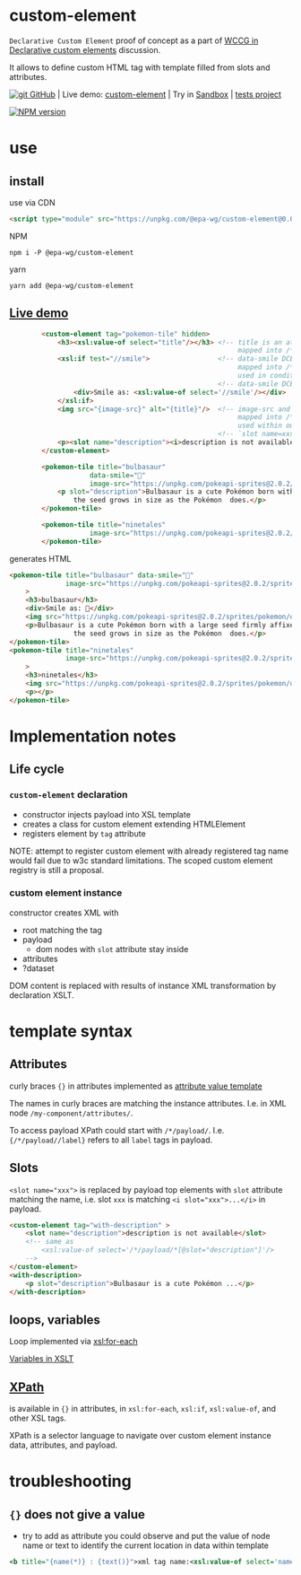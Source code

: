 # custom-element
`Declarative Custom Element` proof of concept as a part of [WCCG in Declarative custom elements](https://github.com/w3c/webcomponents-cg/issues/32#issuecomment-1321037301) 
discussion.

It allows to define custom HTML tag with template filled from slots and attributes.

[![git][github-image] GitHub][git-url]
| Live demo: [custom-element][demo-url]
| Try in [Sandbox][sandbox-url]
| [tests project][git-test-url]

[![NPM version][npm-image]][npm-url] 

[//]: # ([![coverage][coverage-image]][coverage-url])

# use
## install
use via CDN
```html
<script type="module" src="https://unpkg.com/@epa-wg/custom-element@0.0/custom-element.js"></script>
```
NPM
```shell
npm i -P @epa-wg/custom-element
```
yarn
```shell
yarn add @epa-wg/custom-element
```

## [Live demo][demo-url]
```html
        <custom-element tag="pokemon-tile" hidden>
            <h3><xsl:value-of select="title"/></h3> <!-- title is an attribute in instance
                                                         mapped into /*/attributes/title -->
            <xsl:if test="//smile">                 <!-- data-smile DCE instance attribute,
                                                         mapped into /*/dataset/smile
                                                         used in condition -->
                                                    <!-- data-smile DCE instance attribute, used as HTML -->
                <div>Smile as: <xsl:value-of select='//smile'/></div>
            </xsl:if>
            <img src="{image-src}" alt="{title}"/>  <!-- image-src and title are DCE instance attributes,
                                                         mapped into /*/attributes/
                                                         used within output attribute via curly brackets -->
                                                    <!-- `slot name=xxx` replaced with elements with `slot=xxx` attribute -->
            <p><slot name="description"><i>description is not available</i></slot></p>
        </custom-element>

        <pokemon-tile title="bulbasaur"
                    data-smile="👼"
                    image-src="https://unpkg.com/pokeapi-sprites@2.0.2/sprites/pokemon/other/dream-world/1.svg">
            <p slot="description">Bulbasaur is a cute Pokémon born with a large seed firmly affixed to its back;
                the seed grows in size as the Pokémon  does.</p>
        </pokemon-tile>

        <pokemon-tile title="ninetales"
                    image-src="https://unpkg.com/pokeapi-sprites@2.0.2/sprites/pokemon/other/dream-world/38.svg">
        </pokemon-tile>
```
generates HTML
```html
<pokemon-tile title="bulbasaur" data-smile="👼" 
              image-src="https://unpkg.com/pokeapi-sprites@2.0.2/sprites/pokemon/other/dream-world/1.svg"
    >
    <h3>bulbasaur</h3>
    <div>Smile as: 👼</div>
    <img src="https://unpkg.com/pokeapi-sprites@2.0.2/sprites/pokemon/other/dream-world/1.svg" alt="bulbasaur">
    <p>Bulbasaur is a cute Pokémon born with a large seed firmly affixed to its back;
                the seed grows in size as the Pokémon  does.</p>
</pokemon-tile>
<pokemon-tile title="ninetales" 
              image-src="https://unpkg.com/pokeapi-sprites@2.0.2/sprites/pokemon/other/dream-world/38.svg"
    >
    <h3>ninetales</h3>
    <img src="https://unpkg.com/pokeapi-sprites@2.0.2/sprites/pokemon/other/dream-world/38.svg" alt="ninetales">
    <p></p>
</pokemon-tile>
```

# Implementation notes
## Life cycle
### `custom-element` declaration
* constructor injects payload into XSL template
* creates a class for custom element extending HTMLElement
* registers element by `tag` attribute

NOTE: attempt to register custom element with already registered tag name would fail due to w3c standard limitations. 
The scoped custom element registry is still a proposal.

### custom element instance
constructor creates XML with 
* root matching the tag 
* payload
  * dom nodes with `slot` attribute stay inside
* attributes
* ?dataset

DOM content is replaced with results of instance XML transformation by declaration XSLT.

# template syntax
## Attributes
curly braces `{}` in attributes implemented as [attribute value template](https://www.w3.org/TR/xslt20/#attribute-value-templates)

The names in curly braces are matching the instance attributes. I.e. in XML node `/my-component/attributes/`.

To access payload XPath could start with `/*/payload/`. I.e. `{/*/payload//label}` refers to all `label` tags in payload. 

## Slots
`<slot name="xxx">` is replaced by payload top elements with `slot` attribute matching the name, 
i.e.  slot `xxx` is matching `<i slot="xxx">...</i>` in payload.
```html
<custom-element tag="with-description" >
    <slot name="description">description is not available</slot>
    <!-- same as 
        <xsl:value-of select='/*/payload/*[@slot="description"]'/>
    -->
</custom-element>
<with-description>
    <p slot="description">Bulbasaur is a cute Pokémon ...</p>
</with-description>
```

## loops, variables
Loop implemented via [xsl:for-each](https://developer.mozilla.org/en-US/docs/Web/XSLT/Element/for-each)

[Variables in XSLT](https://developer.mozilla.org/en-US/docs/Web/XSLT/Element/variable) 

## [XPath](https://developer.mozilla.org/en-US/docs/Web/XSLT/Transforming_XML_with_XSLT/The_Netscape_XSLT_XPath_Reference)
is available in `{}` in attributes, in `xsl:for-each`, `xsl:if`, `xsl:value-of`, and other XSL tags.

XPath is a selector language to navigate over custom element instance data, attributes, and payload.

# troubleshooting
## `{}` does not give a value
* try to add as attribute you could observe and put the value of node name or text to identify the current location in data 
within template
```xml
<b title="{name(*)} : {text()}">xml tag name:<xsl:value-of select='name()'/></b>
```

[git-url]:        https://github.com/EPA-WG/custom-element
[git-test-url]:   https://github.com/EPA-WG/custom-element-test
[demo-url]:       https://unpkg.com/@epa-wg/custom-element@0.0/index.html
[github-image]:   https://cdnjs.cloudflare.com/ajax/libs/octicons/8.5.0/svg/mark-github.svg
[npm-image]:      https://img.shields.io/npm/v/@epa-wg/custom-element.svg
[npm-url]:        https://npmjs.org/package/@epa-wg/custom-element
[coverage-image]: https://unpkg.com/@epa-wg/custom-element-test@0.0.2/coverage/coverage.svg
[coverage-url]:   https://unpkg.com/@epa-wg/custom-element-test@0.0.2/coverage/lcov-report/index.html
[sandbox-url]:    https://stackblitz.com/github/EPA-WG/custom-element?file=index.html